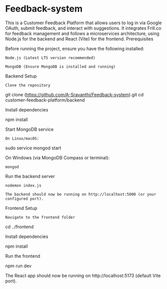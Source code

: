 # Feedback-system
This is a Customer Feedback Platform that allows users to log in via Google OAuth, submit feedback, and interact with suggestions. It integrates Frill.co for feedback management and follows a microservices architecture, using Node.js for the backend and React (Vite) for the frontend.
Prerequisites

Before running the project, ensure you have the following installed:

    Node.js (Latest LTS version recommended)

    MongoDB (Ensure MongoDB is installed and running)

Backend Setup

    Clone the repository

git clone (https://github.com/A-Sravanthi/Feedback-system).git
cd customer-feedback-platform/backend

Install dependencies

npm install

Start MongoDB service

    On Linux/macOS:

sudo service mongod start

On Windows (via MongoDB Compass or terminal):

    mongod

Run the backend server

    nodemon index.js

    The backend should now be running on http://localhost:5000 (or your configured port).

Frontend Setup

    Navigate to the frontend folder

cd ../frontend

Install dependencies

npm install

Run the frontend

npm run dev

The React app should now be running on http://localhost:5173 (default Vite port).
